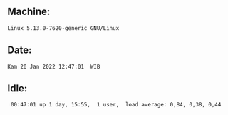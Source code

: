 ## Machine:
```
Linux 5.13.0-7620-generic GNU/Linux
```
## Date:
```
Kam 20 Jan 2022 12:47:01  WIB
```
## Idle:
```
 00:47:01 up 1 day, 15:55,  1 user,  load average: 0,84, 0,38, 0,44
```
